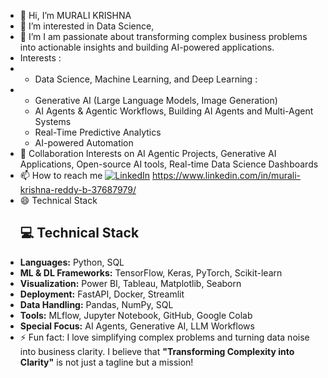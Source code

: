 - 👋 Hi, I’m MURALI KRISHNA
- 👀 I’m interested in Data Science, 
- 🌱 I’m I am passionate about transforming complex business problems into actionable insights and building AI-powered applications.
-    Interests :
-    - Data Science, Machine Learning, and Deep Learning :
-    - Generative AI (Large Language Models, Image Generation)
     - AI Agents & Agentic Workflows, Building AI Agents and Multi-Agent Systems
     - Real-Time Predictive Analytics
     - AI-powered Automation
- 💞️ Collaboration Interests on AI Agentic Projects, Generative AI Applications, Open-source AI tools, Real-time Data Science Dashboards
- 📫 How to reach me [![LinkedIn](https://img.shields.io/badge/LinkedIn-Murali%20Krishna-blue)](https://www.linkedin.com/in/murali-krishna-reddy-b-37687979/) https://www.linkedin.com/in/murali-krishna-reddy-b-37687979/
- 😄 Technical Stack
  ## 💻 Technical Stack
- **Languages:** Python, SQL
- **ML & DL Frameworks:** TensorFlow, Keras, PyTorch, Scikit-learn
- **Visualization:** Power BI, Tableau, Matplotlib, Seaborn
- **Deployment:** FastAPI, Docker, Streamlit
- **Data Handling:** Pandas, NumPy, SQL
- **Tools:** MLflow, Jupyter Notebook, GitHub, Google Colab
- **Special Focus:** AI Agents, Generative AI, LLM Workflows
- ⚡ Fun fact: I love simplifying complex problems and turning data noise into business clarity. I believe that **"Transforming Complexity into Clarity"** is not just a tagline but a mission!

<!---
reachmurali2/reachmurali2 is a ✨ special ✨ repository because its `README.md` (this file) appears on your GitHub profile.
You can click the Preview link to take a look at your changes.
--->
